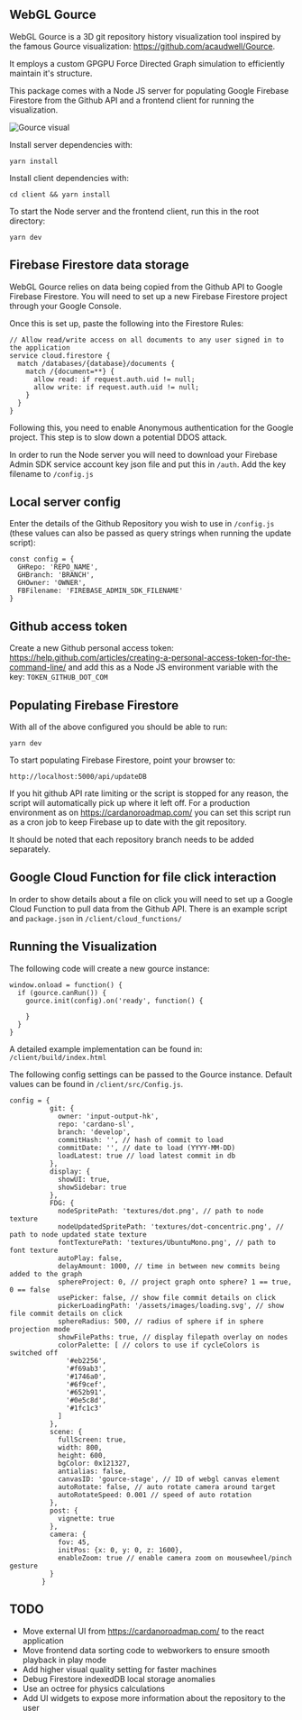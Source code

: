 ## WebGL Gource

WebGL Gource is a 3D git repository history visualization tool inspired by the famous Gource visualization: https://github.com/acaudwell/Gource.

It employs a custom GPGPU Force Directed Graph simulation to efficiently maintain it's structure.

This package comes with a Node JS server for populating Google Firebase Firestore from the Github API and a frontend client for running the visualization.

![Gource visual](https://gource.iohk.io/static/assets/images/gource.jpg)

Install server dependencies with:

```
yarn install
```

Install client dependencies with:

```
cd client && yarn install
```

To start the Node server and the frontend client, run this in the root directory:

```
yarn dev
```

## Firebase Firestore data storage

WebGL Gource relies on data being copied from the Github API to Google Firebase Firestore. You will need to set up a new Firebase Firestore project through your Google Console.

Once this is set up, paste the following into the Firestore Rules:

```
// Allow read/write access on all documents to any user signed in to the application
service cloud.firestore {
  match /databases/{database}/documents {
    match /{document=**} {
      allow read: if request.auth.uid != null;
      allow write: if request.auth.uid != null;
    }
  }
}
```

Following this, you need to enable Anonymous authentication for the Google project. This step is to slow down a potential DDOS attack.

In order to run the Node server you will need to download your Firebase Admin SDK service account key json file and put this in ```/auth```. Add the key filename to ```/config.js```

## Local server config

Enter the details of the Github Repository you wish to use in ```/config.js``` (these values can also be passed as query strings when running the update script):

```
const config = {
  GHRepo: 'REPO_NAME',
  GHBranch: 'BRANCH',
  GHOwner: 'OWNER',
  FBFilename: 'FIREBASE_ADMIN_SDK_FILENAME'
}
```

## Github access token

Create a new Github personal access token: https://help.github.com/articles/creating-a-personal-access-token-for-the-command-line/ and add this as a Node JS environment variable with the key: ```TOKEN_GITHUB_DOT_COM```


## Populating Firebase Firestore

With all of the above configured you should be able to run:

```
yarn dev
```

To start populating Firebase Firestore, point your browser to:

```
http://localhost:5000/api/updateDB
```

If you hit github API rate limiting or the script is stopped for any reason, the script will automatically pick up where it left off. For a production environment as on https://cardanoroadmap.com/ you can set this script run as a cron job to keep Firebase up to date with the git repository.

It should be noted that each repository branch needs to be added separately.

## Google Cloud Function for file click interaction

In order to show details about a file on click you will need to set up a Google Cloud Function to pull data from the Github API. There is an example script and ```package.json``` in ```/client/cloud_functions/```

## Running the Visualization

The following code will create a new gource instance:

```
window.onload = function() {
  if (gource.canRun()) {
    gource.init(config).on('ready', function() {

    }
  }
}
```

A detailed example implementation can be found in: ```/client/build/index.html```

The following config settings can be passed to the Gource instance. Default values can be found in ```/client/src/Config.js```.

```
config = {
          git: {
            owner: 'input-output-hk',
            repo: 'cardano-sl',
            branch: 'develop',
            commitHash: '', // hash of commit to load
            commitDate: '', // date to load (YYYY-MM-DD)
            loadLatest: true // load latest commit in db
          },
          display: {
            showUI: true,
            showSidebar: true
          },
          FDG: {
            nodeSpritePath: 'textures/dot.png', // path to node texture
            nodeUpdatedSpritePath: 'textures/dot-concentric.png', // path to node updated state texture
            fontTexturePath: 'textures/UbuntuMono.png', // path to font texture
            autoPlay: false,
            delayAmount: 1000, // time in between new commits being added to the graph
            sphereProject: 0, // project graph onto sphere? 1 == true, 0 == false
            usePicker: false, // show file commit details on click
            pickerLoadingPath: '/assets/images/loading.svg', // show file commit details on click
            sphereRadius: 500, // radius of sphere if in sphere projection mode
            showFilePaths: true, // display filepath overlay on nodes
            colorPalette: [ // colors to use if cycleColors is switched off
              '#eb2256',
              '#f69ab3',
              '#1746a0',
              '#6f9cef',
              '#652b91',
              '#0e5c8d',
              '#1fc1c3'
            ]
          },
          scene: {
            fullScreen: true,
            width: 800,
            height: 600,
            bgColor: 0x121327,
            antialias: false,
            canvasID: 'gource-stage', // ID of webgl canvas element
            autoRotate: false, // auto rotate camera around target
            autoRotateSpeed: 0.001 // speed of auto rotation
          },
          post: {
            vignette: true
          },
          camera: {
            fov: 45,
            initPos: {x: 0, y: 0, z: 1600},
            enableZoom: true // enable camera zoom on mousewheel/pinch gesture
          }
        }
```

## TODO

- Move external UI from https://cardanoroadmap.com/ to the react application
- Move frontend data sorting code to webworkers to ensure smooth playback in play mode
- Add higher visual quality setting for faster machines
- Debug Firestore indexedDB local storage anomalies
- Use an octree for physics calculations
- Add UI widgets to expose more information about the repository to the user